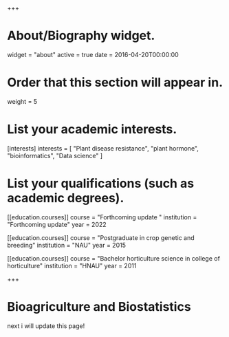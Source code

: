 +++
# About/Biography widget.
widget = "about"
active = true
date = 2016-04-20T00:00:00

# Order that this section will appear in.
weight = 5

# List your academic interests.
[interests]
  interests = [
    "Plant disease resistance",
    "plant hormone",
    "bioinformatics",
    "Data science"
  ]

# List your qualifications (such as academic degrees).

[[education.courses]]
  course = "Forthcoming update "
  institution = "Forthcoming update"
  year = 2022
  
[[education.courses]]
  course = "Postgraduate in crop genetic and breeding"
  institution = "NAU"
  year = 2015

[[education.courses]]
  course = "Bachelor horticulture science in college of horticulture"
  institution = "HNAU"
  year = 2011

 
+++

# Bioagriculture and Biostatistics

next i will update this page!
